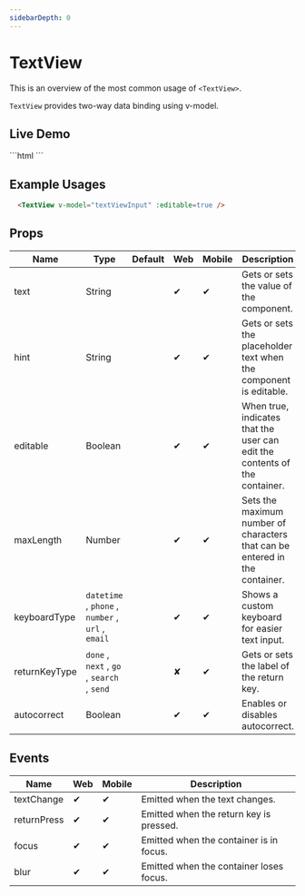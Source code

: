 ```yaml
---
sidebarDepth: 0
---
```


# TextView

This is an overview of the most common usage of `<TextView>`.

`TextView` provides two-way data binding using v-model.


## Live Demo

<DocExampleBox codeBox="https://codesandbox.io/s/w61lryop88?module=%2Fsrc%2FApp.vue">
```html
<TextView text="Multi\nLine\nText" />
```
<TextViewDoc />
</DocExampleBox>

## Example Usages

```html
  <TextView v-model="textViewInput" :editable=true />
```

## Props

| Name | Type | Default | Web | Mobile | Description |
| --- | --- | --- | --- | --- | --- |
| text | String | | ✔ | ✔ | Gets or sets the value of the component. |
| hint | String | | ✔ | ✔ | Gets or sets the placeholder text when the component is editable. |
| editable | Boolean | | ✔ | ✔ | When true, indicates that the user can edit the contents of the container. |
| maxLength | Number | | ✔ | ✔ | Sets the maximum number of characters that can be entered in the container. |
| keyboardType | `datetime` , `phone` , `number` , `url` , `email` | | ✔ | ✔ | Shows a custom keyboard for easier text input. |
| returnKeyType | `done` , `next` , `go` , `search` , `send` | | ✘ | ✔ | Gets or sets the label of the return key. |
| autocorrect | Boolean | | ✔ | ✔ | Enables or disables autocorrect. |

## Events

| Name | Web | Mobile | Description |
| --- | --- | --- | --- |
| textChange | ✔ | ✔ | Emitted when the text changes. |
| returnPress | ✔ | ✔ | Emitted when the return key is pressed. |
| focus | ✔ | ✔ | Emitted when the container is in focus. |
| blur | ✔ | ✔ | Emitted when the container loses focus. |
